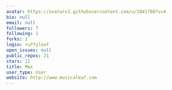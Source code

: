 ```yaml
---
avatar: https://avatars2.githubusercontent.com/u/1841780?v=4
bio: null
email: null
followers: 7
following: 1
forks: 2
login: ruffyleaf
open_issues: null
public_repos: 21
stars: 11
title: Max
user_type: User
website: http://www.musicaleaf.com
---
```

